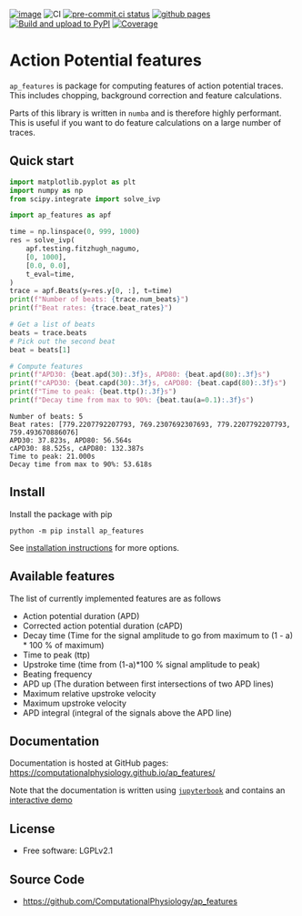 [![image](https://img.shields.io/pypi/v/ap_features.svg)](https://pypi.python.org/pypi/ap_features)
![CI](https://github.com/ComputationalPhysiology/ap_features/workflows/CI/badge.svg)
[![pre-commit.ci status](https://results.pre-commit.ci/badge/github/ComputationalPhysiology/ap_features/main.svg)](https://results.pre-commit.ci/latest/github/ComputationalPhysiology/ap_features/main)
[![github pages](https://github.com/ComputationalPhysiology/ap_features/actions/workflows/github-pages.yml/badge.svg)](https://github.com/ComputationalPhysiology/ap_features/actions/workflows/github-pages.yml)
[![Build and upload to PyPI](https://github.com/ComputationalPhysiology/ap_features/actions/workflows/pypi.yml/badge.svg)](https://github.com/ComputationalPhysiology/ap_features/actions/workflows/pypi.yml)
[![Coverage](https://img.shields.io/endpoint?url=https://gist.githubusercontent.com/finsberg/a7290de789564f03eb6b1ee122fce423/raw/ap_features-coverage.json)](https://img.shields.io/endpoint?url=https://gist.githubusercontent.com/finsberg/a7290de789564f03eb6b1ee122fce423/raw/ap_features-coverage.json)
# Action Potential features

`ap_features` is package for computing features of action potential traces. This includes chopping, background correction and feature calculations.

Parts of this library is written in `numba` and is therefore highly performant. This is useful if you want to do feature calculations on a large number of traces.

## Quick start

```python
import matplotlib.pyplot as plt
import numpy as np
from scipy.integrate import solve_ivp

import ap_features as apf

time = np.linspace(0, 999, 1000)
res = solve_ivp(
    apf.testing.fitzhugh_nagumo,
    [0, 1000],
    [0.0, 0.0],
    t_eval=time,
)
trace = apf.Beats(y=res.y[0, :], t=time)
print(f"Number of beats: {trace.num_beats}")
print(f"Beat rates: {trace.beat_rates}")

# Get a list of beats
beats = trace.beats
# Pick out the second beat
beat = beats[1]

# Compute features
print(f"APD30: {beat.apd(30):.3f}s, APD80: {beat.apd(80):.3f}s")
print(f"cAPD30: {beat.capd(30):.3f}s, cAPD80: {beat.capd(80):.3f}s")
print(f"Time to peak: {beat.ttp():.3f}s")
print(f"Decay time from max to 90%: {beat.tau(a=0.1):.3f}s")
```

```
Number of beats: 5
Beat rates: [779.2207792207793, 769.2307692307693, 779.2207792207793, 759.493670886076]
APD30: 37.823s, APD80: 56.564s
cAPD30: 88.525s, cAPD80: 132.387s
Time to peak: 21.000s
Decay time from max to 90%: 53.618s
```

## Install
Install the package with pip
```
python -m pip install ap_features
```
See [installation instructions](https://computationalphysiology.github.io/ap_features/INSTALL.html) for more options.


## Available features
The list of currently implemented features are as follows
- Action potential duration (APD)
- Corrected action potential duration (cAPD)
- Decay time (Time for the signal amplitude to go from maximum to (1 - a) * 100 % of maximum)
- Time to peak (ttp)
- Upstroke time (time from (1-a)*100 % signal amplitude to peak)
- Beating frequency
- APD up (The duration between first intersections of two APD lines)
- Maximum relative upstroke velocity
- Maximum upstroke velocity
- APD integral (integral of the signals above the APD line)


## Documentation
Documentation is hosted at GitHub pages: <https://computationalphysiology.github.io/ap_features/>

Note that the documentation is written using [`jupyterbook`](https://jupyterbook.org) and contains an [interactive demo](https://computationalphysiology.github.io/ap_features/demo_fitzhugh_nagumo.html)


## License
* Free software: LGPLv2.1

## Source Code
* <https://github.com/ComputationalPhysiology/ap_features>
